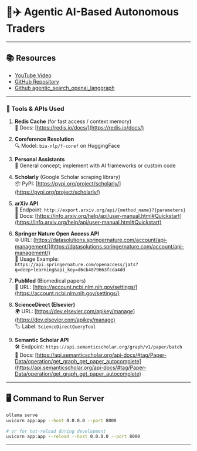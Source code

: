 # 🧠✈️ Agentic AI-Based Autonomous Traders

---

## 📚 Resources

- [YouTube Video](https://www.youtube.com/watch?v=LSk5KaEGVk4&list=PLRDl2inPrWQXSDfCjPKSeEMFLwYpfytxH)
- [GitHub Repository](https://github.com/ed-donner/action/tree/main/1_deep_research)
- [Github agentic_search_openai_langgraph](https://github.com/menonpg/agentic_search_openai_langgraph/blob/main/tools.py)

---

### 🔧 Tools & APIs Used

1. **Redis Cache** (for fast access / context memory)  
   📄 Docs: [https://redis.io/docs/](https://redis.io/docs/)

2. **Coreference Resolution**  
   🔍 Model: `biu-nlp/f-coref` on HuggingFace

3. **Personal Assistants**  
   🧠 General concept; implement with AI frameworks or custom code

4. **Scholarly** (Google Scholar scraping library)  
   📦 PyPI: [https://pypi.org/project/scholarly/](https://pypi.org/project/scholarly/)

5. **arXiv API**  
   🔗 Endpoint: `http://export.arxiv.org/api/{method_name}?{parameters}`  
   📖 Docs: [https://info.arxiv.org/help/api/user-manual.html#Quickstart](https://info.arxiv.org/help/api/user-manual.html#Quickstart)

6. **Springer Nature Open Access API**  
   🌐 URL: [https://datasolutions.springernature.com/account/api-management/](https://datasolutions.springernature.com/account/api-management/)  
   📌 Usage Example:  
   `https://api.springernature.com/openaccess/jats?q=deep+learning&api_key=d6cb4879663fcda4dd`

7. **PubMed** (Biomedical papers)  
   🔗 URL: [https://account.ncbi.nlm.nih.gov/settings/](https://account.ncbi.nlm.nih.gov/settings/)

8. **ScienceDirect (Elsevier)**  
   🌍 URL: [https://dev.elsevier.com/apikey/manage](https://dev.elsevier.com/apikey/manage)  
   🏷️ Label: `ScienceDirectQueryTool`

9. **Semantic Scholar API**  
   🛠️ Endpoint: `https://api.semanticscholar.org/graph/v1/paper/batch`  
   📘 Docs: [https://api.semanticscholar.org/api-docs/#tag/Paper-Data/operation/get_graph_get_paper_autocomplete](https://api.semanticscholar.org/api-docs/#tag/Paper-Data/operation/get_graph_get_paper_autocomplete)

---

## 🖥️ Command to Run Server

```bash
ollama serve
uvicorn app:app --host 0.0.0.0 --port 8000

# or for hot-reload during development
uvicorn app:app --reload --host 0.0.0.0 --port 8000
```

---
